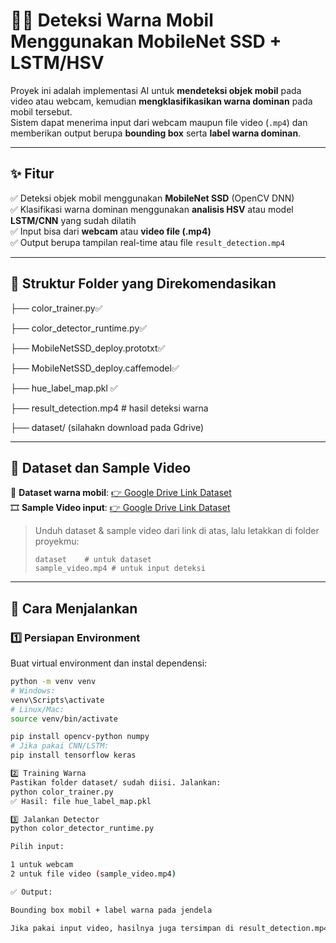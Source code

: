 # 🚗🎨 Deteksi Warna Mobil Menggunakan MobileNet SSD + LSTM/HSV

Proyek ini adalah implementasi AI untuk **mendeteksi objek mobil** pada video atau webcam, kemudian **mengklasifikasikan warna dominan** pada mobil tersebut.  
Sistem dapat menerima input dari webcam maupun file video (`.mp4`) dan memberikan output berupa **bounding box** serta **label warna dominan**.

---

## ✨ Fitur
✅ Deteksi objek mobil menggunakan **MobileNet SSD** (OpenCV DNN)  
✅ Klasifikasi warna dominan menggunakan **analisis HSV** atau model **LSTM/CNN** yang sudah dilatih  
✅ Input bisa dari **webcam** atau **video file (.mp4)**  
✅ Output berupa tampilan real-time atau file `result_detection.mp4`

---

## 📂 Struktur Folder yang Direkomendasikan
├── color_trainer.py✅

├── color_detector_runtime.py✅

├── MobileNetSSD_deploy.prototxt✅

├── MobileNetSSD_deploy.caffemodel✅

├── hue_label_map.pkl ✅

├── result_detection.mp4 # hasil deteksi warna

├── dataset/ (silahakn download pada Gdrive)

---

## 🔗 Dataset dan Sample Video
📁 **Dataset warna mobil**: [👉 Google Drive Link Dataset](https://drive.google.com/drive/folders/1SS7-S_2WO-1jxuVXOhKPxcj3BgXmn-TD?usp=sharing)  
🎞️ **Sample Video input**: [👉 Google Drive Link Dataset](https://drive.google.com/drive/folders/1SS7-S_2WO-1jxuVXOhKPxcj3BgXmn-TD?usp=sharing)  

> Unduh dataset & sample video dari link di atas, lalu letakkan di folder proyekmu:
> ```
> dataset    # untuk dataset
> sample_video.mp4 # untuk input deteksi
> ```

---

## 🚀 Cara Menjalankan

### 1️⃣ Persiapan Environment
Buat virtual environment dan instal dependensi:
```bash
python -m venv venv
# Windows:
venv\Scripts\activate
# Linux/Mac:
source venv/bin/activate

pip install opencv-python numpy
# Jika pakai CNN/LSTM:
pip install tensorflow keras

2️⃣ Training Warna
Pastikan folder dataset/ sudah diisi. Jalankan:
python color_trainer.py
✅ Hasil: file hue_label_map.pkl

3️⃣ Jalankan Detector
python color_detector_runtime.py

Pilih input:

1 untuk webcam
2 untuk file video (sample_video.mp4)

✅ Output:

Bounding box mobil + label warna pada jendela

Jika pakai input video, hasilnya juga tersimpan di result_detection.mp4

